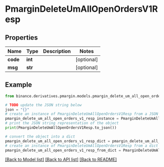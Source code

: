 # PmarginDeleteUmAllOpenOrdersV1Resp


## Properties

Name | Type | Description | Notes
------------ | ------------- | ------------- | -------------
**code** | **int** |  | [optional] 
**msg** | **str** |  | [optional] 

## Example

```python
from binance.derivatives.pmargin.models.pmargin_delete_um_all_open_orders_v1_resp import PmarginDeleteUmAllOpenOrdersV1Resp

# TODO update the JSON string below
json = "{}"
# create an instance of PmarginDeleteUmAllOpenOrdersV1Resp from a JSON string
pmargin_delete_um_all_open_orders_v1_resp_instance = PmarginDeleteUmAllOpenOrdersV1Resp.from_json(json)
# print the JSON string representation of the object
print(PmarginDeleteUmAllOpenOrdersV1Resp.to_json())

# convert the object into a dict
pmargin_delete_um_all_open_orders_v1_resp_dict = pmargin_delete_um_all_open_orders_v1_resp_instance.to_dict()
# create an instance of PmarginDeleteUmAllOpenOrdersV1Resp from a dict
pmargin_delete_um_all_open_orders_v1_resp_from_dict = PmarginDeleteUmAllOpenOrdersV1Resp.from_dict(pmargin_delete_um_all_open_orders_v1_resp_dict)
```
[[Back to Model list]](../README.md#documentation-for-models) [[Back to API list]](../README.md#documentation-for-api-endpoints) [[Back to README]](../README.md)


